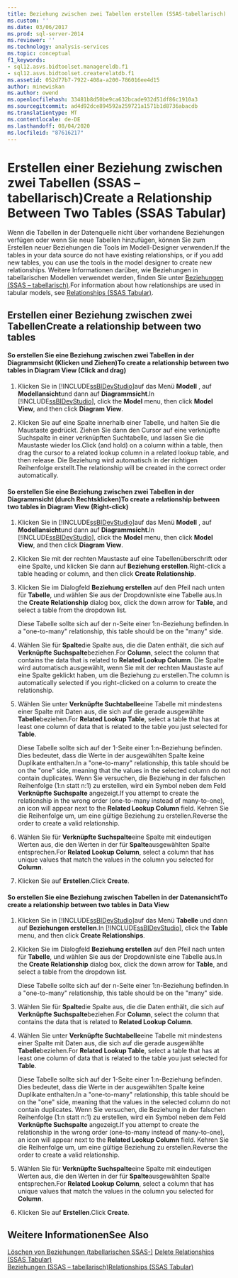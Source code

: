 ```yaml
---
title: Beziehung zwischen zwei Tabellen erstellen (SSAS-tabellarisch) | Microsoft-Dokumentation
ms.custom: ''
ms.date: 03/06/2017
ms.prod: sql-server-2014
ms.reviewer: ''
ms.technology: analysis-services
ms.topic: conceptual
f1_keywords:
- sql12.asvs.bidtoolset.managereldb.f1
- sql12.asvs.bidtoolset.createrelatdb.f1
ms.assetid: 052d77b7-7922-408a-a200-786016ee4d15
author: minewiskan
ms.author: owend
ms.openlocfilehash: 33481b8d50be9ca632bcade932d51df86c1910a3
ms.sourcegitcommit: ad4d92dce894592a259721a1571b1d8736abacdb
ms.translationtype: MT
ms.contentlocale: de-DE
ms.lasthandoff: 08/04/2020
ms.locfileid: "87616217"
---
```

# <a name="create-a-relationship-between-two-tables-ssas-tabular"></a><span data-ttu-id="c27f5-102">Erstellen einer Beziehung zwischen zwei Tabellen (SSAS – tabellarisch)</span><span class="sxs-lookup"><span data-stu-id="c27f5-102">Create a Relationship Between Two Tables (SSAS Tabular)</span></span>
  <span data-ttu-id="c27f5-103">Wenn die Tabellen in der Datenquelle nicht über vorhandene Beziehungen verfügen oder wenn Sie neue Tabellen hinzufügen, können Sie zum Erstellen neuer Beziehungen die Tools im Modell-Designer verwenden.</span><span class="sxs-lookup"><span data-stu-id="c27f5-103">If the tables in your data source do not have existing relationships, or if you add new tables, you can use the tools in the model designer to create new relationships.</span></span> <span data-ttu-id="c27f5-104">Weitere Informationen darüber, wie Beziehungen in tabellarischen Modellen verwendet werden, finden Sie unter [Beziehungen &#40;SSAS – tabellarisch&#41;](relationships-ssas-tabular.md).</span><span class="sxs-lookup"><span data-stu-id="c27f5-104">For information about how relationships are used in tabular models, see [Relationships &#40;SSAS Tabular&#41;](relationships-ssas-tabular.md).</span></span>  
  
## <a name="create-a-relationship-between-two-tables"></a><span data-ttu-id="c27f5-105">Erstellen einer Beziehung zwischen zwei Tabellen</span><span class="sxs-lookup"><span data-stu-id="c27f5-105">Create a relationship between two tables</span></span>  
  
#### <a name="to-create-a-relationship-between-two-tables-in-diagram-view-click-and-drag"></a><span data-ttu-id="c27f5-106">So erstellen Sie eine Beziehung zwischen zwei Tabellen in der Diagrammsicht (Klicken und Ziehen)</span><span class="sxs-lookup"><span data-stu-id="c27f5-106">To create a relationship between two tables in Diagram View (Click and drag)</span></span>  
  
1.  <span data-ttu-id="c27f5-107">Klicken Sie in [!INCLUDE[ssBIDevStudio](../../includes/ssbidevstudio-md.md)]auf das Menü **Modell** , auf **Modellansicht**und dann auf **Diagrammsicht**.</span><span class="sxs-lookup"><span data-stu-id="c27f5-107">In [!INCLUDE[ssBIDevStudio](../../includes/ssbidevstudio-md.md)], click the **Model** menu, then click **Model View**, and then click **Diagram View**.</span></span>  
  
2.  <span data-ttu-id="c27f5-108">Klicken Sie auf eine Spalte innerhalb einer Tabelle, und halten Sie die Maustaste gedrückt. Ziehen Sie dann den Cursor auf eine verknüpfte Suchspalte in einer verknüpften Suchtabelle, und lassen Sie die Maustaste wieder los.</span><span class="sxs-lookup"><span data-stu-id="c27f5-108">Click (and hold) on a column within a table, then drag the cursor to a related lookup column in a related lookup table, and then release.</span></span> <span data-ttu-id="c27f5-109">Die Beziehung wird automatisch in der richtigen Reihenfolge erstellt.</span><span class="sxs-lookup"><span data-stu-id="c27f5-109">The relationship will be created in the correct order automatically.</span></span>  
  
#### <a name="to-create-a-relationship-between-two-tables-in-diagram-view-right-click"></a><span data-ttu-id="c27f5-110">So erstellen Sie eine Beziehung zwischen zwei Tabellen in der Diagrammsicht (durch Rechtsklicken)</span><span class="sxs-lookup"><span data-stu-id="c27f5-110">To create a relationship between two tables in Diagram View (Right-click)</span></span>  
  
1.  <span data-ttu-id="c27f5-111">Klicken Sie in [!INCLUDE[ssBIDevStudio](../../includes/ssbidevstudio-md.md)]auf das Menü **Modell** , auf **Modellansicht**und dann auf **Diagrammsicht**.</span><span class="sxs-lookup"><span data-stu-id="c27f5-111">In [!INCLUDE[ssBIDevStudio](../../includes/ssbidevstudio-md.md)], click the **Model** menu, then click **Model View**, and then click **Diagram View**.</span></span>  
  
2.  <span data-ttu-id="c27f5-112">Klicken Sie mit der rechten Maustaste auf eine Tabellenüberschrift oder eine Spalte, und klicken Sie dann auf **Beziehung erstellen**.</span><span class="sxs-lookup"><span data-stu-id="c27f5-112">Right-click a table heading or column, and then click **Create Relationship**.</span></span>  
  
3.  <span data-ttu-id="c27f5-113">Klicken Sie im Dialogfeld **Beziehung erstellen** auf den Pfeil nach unten für **Tabelle**, und wählen Sie aus der Dropdownliste eine Tabelle aus.</span><span class="sxs-lookup"><span data-stu-id="c27f5-113">In the **Create Relationship** dialog box, click the down arrow for **Table**, and select a table from the dropdown list.</span></span>  
  
     <span data-ttu-id="c27f5-114">Diese Tabelle sollte sich auf der n-Seite einer 1:n-Beziehung befinden.</span><span class="sxs-lookup"><span data-stu-id="c27f5-114">In a "one-to-many" relationship, this table should be on the "many" side.</span></span>  
  
4.  <span data-ttu-id="c27f5-115">Wählen Sie für **Spalte**die Spalte aus, die die Daten enthält, die sich auf **Verknüpfte Suchspalte**beziehen.</span><span class="sxs-lookup"><span data-stu-id="c27f5-115">For **Column**, select the column that contains the data that is related to **Related Lookup Column**.</span></span> <span data-ttu-id="c27f5-116">Die Spalte wird automatisch ausgewählt, wenn Sie mit der rechten Maustaste auf eine Spalte geklickt haben, um die Beziehung zu erstellen.</span><span class="sxs-lookup"><span data-stu-id="c27f5-116">The column is automatically selected if you right-clicked on a column to create the relationship.</span></span>  
  
5.  <span data-ttu-id="c27f5-117">Wählen Sie unter **Verknüpfte Suchtabelle**eine Tabelle mit mindestens einer Spalte mit Daten aus, die sich auf die gerade ausgewählte **Tabelle**beziehen.</span><span class="sxs-lookup"><span data-stu-id="c27f5-117">For **Related Lookup Table**, select a table that has at least one column of data that is related to the table you just selected for **Table**.</span></span>  
  
     <span data-ttu-id="c27f5-118">Diese Tabelle sollte sich auf der 1-Seite einer 1:n-Beziehung befinden. Dies bedeutet, dass die Werte in der ausgewählten Spalte keine Duplikate enthalten.</span><span class="sxs-lookup"><span data-stu-id="c27f5-118">In a "one-to-many" relationship, this table should be on the "one" side, meaning that the values in the selected column do not contain duplicates.</span></span> <span data-ttu-id="c27f5-119">Wenn Sie versuchen, die Beziehung in der falschen Reihenfolge (1:n statt n:1) zu erstellen, wird ein Symbol neben dem Feld **Verknüpfte Suchspalte** angezeigt.</span><span class="sxs-lookup"><span data-stu-id="c27f5-119">If you attempt to create the relationship in the wrong order (one-to-many instead of many-to-one), an icon will appear next to the **Related Lookup Column** field.</span></span> <span data-ttu-id="c27f5-120">Kehren Sie die Reihenfolge um, um eine gültige Beziehung zu erstellen.</span><span class="sxs-lookup"><span data-stu-id="c27f5-120">Reverse the order to create a valid relationship.</span></span>  
  
6.  <span data-ttu-id="c27f5-121">Wählen Sie für **Verknüpfte Suchspalte**eine Spalte mit eindeutigen Werten aus, die den Werten in der für **Spalte**ausgewählten Spalte entsprechen.</span><span class="sxs-lookup"><span data-stu-id="c27f5-121">For **Related Lookup Column**, select a column that has unique values that match the values in the column you selected for **Column**.</span></span>  
  
7.  <span data-ttu-id="c27f5-122">Klicken Sie auf **Erstellen**.</span><span class="sxs-lookup"><span data-stu-id="c27f5-122">Click **Create**.</span></span>  
  
#### <a name="to-create-a-relationship-between-two-tables-in-data-view"></a><span data-ttu-id="c27f5-123">So erstellen Sie eine Beziehung zwischen Tabellen in der Datenansicht</span><span class="sxs-lookup"><span data-stu-id="c27f5-123">To create a relationship between two tables in Data View</span></span>  
  
1.  <span data-ttu-id="c27f5-124">Klicken Sie in [!INCLUDE[ssBIDevStudio](../../includes/ssbidevstudio-md.md)]auf das Menü **Tabelle** und dann auf **Beziehungen erstellen**.</span><span class="sxs-lookup"><span data-stu-id="c27f5-124">In [!INCLUDE[ssBIDevStudio](../../includes/ssbidevstudio-md.md)], click the **Table** menu, and then click **Create Relationships**.</span></span>  
  
2.  <span data-ttu-id="c27f5-125">Klicken Sie im Dialogfeld **Beziehung erstellen** auf den Pfeil nach unten für **Tabelle**, und wählen Sie aus der Dropdownliste eine Tabelle aus.</span><span class="sxs-lookup"><span data-stu-id="c27f5-125">In the **Create Relationship** dialog box, click the down arrow for **Table**, and select a table from the dropdown list.</span></span>  
  
     <span data-ttu-id="c27f5-126">Diese Tabelle sollte sich auf der n-Seite einer 1:n-Beziehung befinden.</span><span class="sxs-lookup"><span data-stu-id="c27f5-126">In a "one-to-many" relationship, this table should be on the "many" side.</span></span>  
  
3.  <span data-ttu-id="c27f5-127">Wählen Sie für **Spalte**die Spalte aus, die die Daten enthält, die sich auf **Verknüpfte Suchspalte**beziehen.</span><span class="sxs-lookup"><span data-stu-id="c27f5-127">For **Column**, select the column that contains the data that is related to **Related Lookup Column**.</span></span>  
  
4.  <span data-ttu-id="c27f5-128">Wählen Sie unter **Verknüpfte Suchtabelle**eine Tabelle mit mindestens einer Spalte mit Daten aus, die sich auf die gerade ausgewählte **Tabelle**beziehen.</span><span class="sxs-lookup"><span data-stu-id="c27f5-128">For **Related Lookup Table**, select a table that has at least one column of data that is related to the table you just selected for **Table**.</span></span>  
  
     <span data-ttu-id="c27f5-129">Diese Tabelle sollte sich auf der 1-Seite einer 1:n-Beziehung befinden. Dies bedeutet, dass die Werte in der ausgewählten Spalte keine Duplikate enthalten.</span><span class="sxs-lookup"><span data-stu-id="c27f5-129">In a "one-to-many" relationship, this table should be on the "one" side, meaning that the values in the selected column do not contain duplicates.</span></span> <span data-ttu-id="c27f5-130">Wenn Sie versuchen, die Beziehung in der falschen Reihenfolge (1:n statt n:1) zu erstellen, wird ein Symbol neben dem Feld **Verknüpfte Suchspalte** angezeigt.</span><span class="sxs-lookup"><span data-stu-id="c27f5-130">If you attempt to create the relationship in the wrong order (one-to-many instead of many-to-one), an icon will appear next to the **Related Lookup Column** field.</span></span> <span data-ttu-id="c27f5-131">Kehren Sie die Reihenfolge um, um eine gültige Beziehung zu erstellen.</span><span class="sxs-lookup"><span data-stu-id="c27f5-131">Reverse the order to create a valid relationship.</span></span>  
  
5.  <span data-ttu-id="c27f5-132">Wählen Sie für **Verknüpfte Suchspalte**eine Spalte mit eindeutigen Werten aus, die den Werten in der für **Spalte**ausgewählten Spalte entsprechen.</span><span class="sxs-lookup"><span data-stu-id="c27f5-132">For **Related Lookup Column**, select a column that has unique values that match the values in the column you selected for **Column**.</span></span>  
  
6.  <span data-ttu-id="c27f5-133">Klicken Sie auf **Erstellen**.</span><span class="sxs-lookup"><span data-stu-id="c27f5-133">Click **Create**.</span></span>  
  
## <a name="see-also"></a><span data-ttu-id="c27f5-134">Weitere Informationen</span><span class="sxs-lookup"><span data-stu-id="c27f5-134">See Also</span></span>  
 <span data-ttu-id="c27f5-135">[Löschen von Beziehungen &#40;tabellarischen SSAS-&#41;](delete-relationships-ssas-tabular.md) </span><span class="sxs-lookup"><span data-stu-id="c27f5-135">[Delete Relationships &#40;SSAS Tabular&#41;](delete-relationships-ssas-tabular.md) </span></span>  
 [<span data-ttu-id="c27f5-136">Beziehungen &#40;SSAS – tabellarisch&#41;</span><span class="sxs-lookup"><span data-stu-id="c27f5-136">Relationships &#40;SSAS Tabular&#41;</span></span>](relationships-ssas-tabular.md)  
  
  
